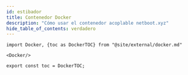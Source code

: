 ```yaml
---
id: estibador
title: Contenedor Docker
description: "Cómo usar el contenedor acoplable netboot.xyz"
hide_table_of_contents: verdadero
---
```


```mdx-code-block
import Docker, {toc as DockerTOC} from "@site/external/docker.md"

<Docker/>

export const toc = DockerTOC;

```
